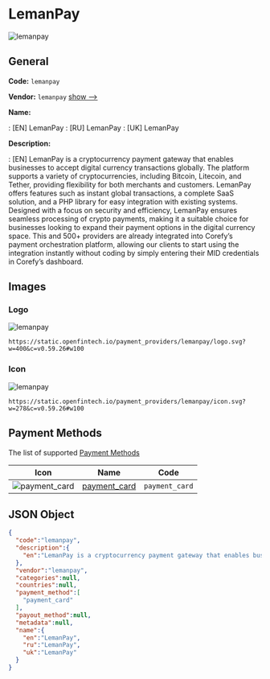 
# LemanPay 
![lemanpay](https://static.openfintech.io/payment_providers/lemanpay/logo.svg?w=400&c=v0.59.26#w100)  

## General 
 
**Code:** `lemanpay` 
 
**Vendor:** `lemanpay` [show -->](/vendors/lemanpay/) 
 
**Name:** 
 
:	[EN] LemanPay 
:	[RU] LemanPay 
:	[UK] LemanPay 
 
**Description:** 
 
: [EN] LemanPay is a cryptocurrency payment gateway that enables businesses to accept digital currency transactions globally. The platform supports a variety of cryptocurrencies, including Bitcoin, Litecoin, and Tether, providing flexibility for both merchants and customers. LemanPay offers features such as instant global transactions, a complete SaaS solution, and a PHP library for easy integration with existing systems. Designed with a focus on security and efficiency, LemanPay ensures seamless processing of crypto payments, making it a suitable choice for businesses looking to expand their payment options in the digital currency space. This and 500+ providers are already integrated into Corefy’s payment orchestration platform, allowing our clients to start using the integration instantly without coding by simply entering their MID credentials in Corefy’s dashboard. 
 

## Images 

### Logo 
 
![lemanpay](https://static.openfintech.io/payment_providers/lemanpay/logo.svg?w=400&c=v0.59.26#w100)  

```
https://static.openfintech.io/payment_providers/lemanpay/logo.svg?w=400&c=v0.59.26#w100
```  

### Icon 
 
![lemanpay](https://static.openfintech.io/payment_providers/lemanpay/icon.svg?w=278&c=v0.59.26#w100)  

```
https://static.openfintech.io/payment_providers/lemanpay/icon.svg?w=278&c=v0.59.26#w100
```  

## Payment Methods 
 
The list of supported [Payment Methods](/payment-methods/) 

|Icon|Name|Code| 
|:---:|:---:|:---:| 
|![payment_card](https://static.openfintech.io/payment_methods/payment_card/icon.svg?w=278&c=v0.59.26#w100) |[payment_card](/payment-methods/payment_card/)|`payment_card`| 
 

## JSON Object 

```json
{
  "code":"lemanpay",
  "description":{
    "en":"LemanPay is a cryptocurrency payment gateway that enables businesses to accept digital currency transactions globally. The platform supports a variety of cryptocurrencies, including Bitcoin, Litecoin, and Tether, providing flexibility for both merchants and customers. LemanPay offers features such as instant global transactions, a complete SaaS solution, and a PHP library for easy integration with existing systems. Designed with a focus on security and efficiency, LemanPay ensures seamless processing of crypto payments, making it a suitable choice for businesses looking to expand their payment options in the digital currency space. This and 500+ providers are already integrated into Corefy\u2019s payment orchestration platform, allowing our clients to start using the integration instantly without coding by simply entering their MID credentials in Corefy\u2019s dashboard."
  },
  "vendor":"lemanpay",
  "categories":null,
  "countries":null,
  "payment_method":[
    "payment_card"
  ],
  "payout_method":null,
  "metadata":null,
  "name":{
    "en":"LemanPay",
    "ru":"LemanPay",
    "uk":"LemanPay"
  }
}
```  
